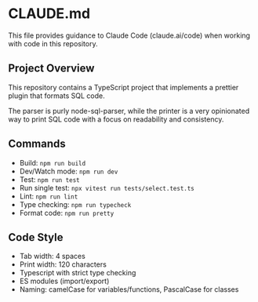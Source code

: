 # CLAUDE.md

This file provides guidance to Claude Code (claude.ai/code) when working with code in this repository.

## Project Overview
This repository contains a TypeScript project that implements a prettier plugin that formats SQL code.

The parser is purly node-sql-parser, while the printer is a very opinionated way to print SQL code with a focus on readability and consistency.

## Commands

- Build: `npm run build`
- Dev/Watch mode: `npm run dev`
- Test: `npm run test`
- Run single test: `npx vitest run tests/select.test.ts`
- Lint: `npm run lint`
- Type checking: `npm run typecheck`
- Format code: `npm run pretty`

## Code Style

- Tab width: 4 spaces
- Print width: 120 characters
- Typescript with strict type checking
- ES modules (import/export)
- Naming: camelCase for variables/functions, PascalCase for classes
